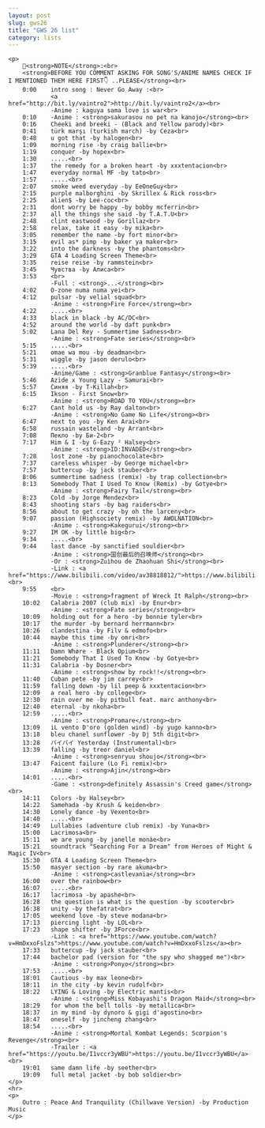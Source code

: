 ```yaml
---
layout: post
slug: gws26
title: "GWS 26 list"
category: lists
---
```

    <p>
        📌<strong>NOTE</strong>:<br>
        <strong>BEFORE YOU COMMENT ASKING FOR SONG'S/ANIME NAMES CHECK IF I MENTIONED THEM HERE FIRST👇 ..PLEASE</strong><br>
        0:00    intro song : Never Go Away :<br>
                <a href="http://bit.ly/vaintro2">http://bit.ly/vaintro2</a><br>
                -Anime : kaguya sama love is war<br>
        0:10    -Anime : <strong>sakurasou no pet na kanojo</strong><br>
        0:16    Cheeki and breeki - (Black and Yellow parody)<br>
        0:41    türk marşı (turkish march) -by Ceza<br>
        0:48    u got that -by halogen<br>
        1:09    morning rise -by craig ballie<br>
        1:19    conquer -by hopex<br>
        1:30    .....<br>
        1:37    the remedy for a broken heart -by xxxtentacion<br>
        1:47    everyday normal MF -by tato<br>
        1:57    .....<br>
        2:07    smoke weed everyday -by EeOneGuy<br>
        2:15    purple malborghini -by Skrillex & Rick ross<br>
        2:25    alien$ -by Lee-coc<br>
        2:31    dont worry be happy -by bobby mcferrin<br>
        2:37    all the things she said -by T.A.T.U<br>
        2:48    clint eastwood -by Gorillaz<br>
        2:58    relax, take it easy -by mika<br>
        3:05    remember the name -by fort minor<br>
        3:15    evil as* pimp -by baker ya maker<br>
        3:22    into the darkness -by the phantoms<br>
        3:29    GTA 4 Loading Screen Theme<br>
        3:35    reise reise -by rammstein<br>
        3:45    Чувства -by Алиса<br>
        3:53    <br>
                -Full : <strong>...</strong><br>
        4:02    O-zone numa numa yei<br>
        4:12    pulsar -by velial squad<br>
                -Anime : <strong>Fire Force</strong><br>
        4:22    .....<br>
        4:33    black in black -by AC/DC<br>
        4:52    around the world -by daft punk<br>
        5:02    Lana Del Rey - Summertime Sadness<br>
                -Anime : <strong>Fate series</strong><br>
        5:15    .....<br>
        5:21    omae wa mou -by deadman<br>
        5:31    wiggle -by jason derulo<br>
        5:39    .....<br>
                -Anime/Game : <strong>Granblue Fantasy</strong><br>
        5:46    Azide x Young Lazy - Samurai<br>
        5:57    Синяя -by T-Killah<br>
        6:15    Ikson - First Snow<br>
                -Anime : <strong>ROAD TO YOU</strong><br>
        6:27    Cant hold us -by Ray dalton<br>
                -Anime : <strong>No Game No Life</strong><br>
        6:47    next to you -by Ken Arai<br>
        6:58    russain wasteland -by Arrant<br>
        7:08    Пекло -by Би-2<br>
        7:17    Him & I -by G-Eazy ² Halsey<br>
                -Anime : <strong>ID:INVADED</strong><br>
        7:28    lost zone -by pianochocolate<br>
        7:37    careless whisper -by George michael<br>
        7:57    buttercup -by jack stauber<br>
        8:06    summertime sadness (remix) -by trap collection<br>
        8:13    Somebody That I Used To Know (Remix) -by Gotye<br>
                -Anime : <strong>Fairy Tail</strong><br>
        8:23    Cold -by Jorge Mendez<br>
        8:43    shooting stars -by bag raiders<br>
        8:56    about to get crazy -by oh the larceny<br>
        9:07    passion (Highsociety remix) -by AWOLNATION<br>
                -Anime : <strong>Kakegurui</strong><br>
        9:27    IM OK -by little big<br>
        9:34    .....<br>
        9:44    last dance -by sanctified souldier<br>
                -Anime : <strong>国创最后的召唤师</strong><br>
                -Or : <strong>Zuìhou de Zhaohuan Shi</strong><br>
                -Link : <a href="https://www.bilibili.com/video/av38818812/">https://www.bilibili.com/video/av38818812/</a><br>
        9:55    <br>
                -Movie : <strong>fragment of Wreck It Ralph</strong><br>
        10:02   Calabria 2007 (club mix) -by Enur<br>
                -Anime : <strong>Fate series</strong><br>
        10:09   holding out for a hero -by bonnie tyler<br>
        10:17   the murder -by bernard herrmann<br>
        10:26   clandestina -by Filv & edmofo<br>
        10:44   maybe this time -by omri<br>
                -Anime : <strong>Plunderer</strong><br>
        11:11   Damn Whøre - Black Opium<br>
        11:21   Somebody That I Used To Know -by Gotye<br>
        11:31   Calabria -by Dosner<br>
                -Anime : <strong>show by rock!!</strong><br>
        11:40   Cuban pete -by jim carrey<br>
        11:59   falling down -by lil peep & xxxtentacion<br>
        12:09   a real hero -by college<br>
        12:30   rain over me -by pitbull feat. marc anthony<br>
        12:40   eternal -by nkoha<br>
        12:59   .....<br>
                -Anime : <strong>Promare</strong><br>
        13:09   iL vento D'oro (golden wind) -by yugo kanno<br>
        13:18   bleu chanel sunflower -by Dj 5th digit<br>
        13:28   バイバイ Yesterday (Instrumental)<br>
        13:39   falling -by treor daniel<br>
                -Anime : <strong>senryuu shoujo</strong><br>
        13:47   Faicent failure (Lo Fi remix)<br>
                -Anime : <strong>Ajin</strong><br>
        14:01   .....<br>
                -Game : <strong>definitely Assassin's Creed game</strong><br>
        14:11   Colors -by Halsey<br>
        14:22   Samehada -by Krush & keiden<br>
        14:30   Lonely dance -by Vexento<br>
        14:40   .....<br>
        14:49   Lullabies (adventure club remix) -by Yuna<br>
        15:00   Lacrimosa<br>
        15:11   we are young -by janelle monàe<br>
        15:21   soundtrack "Searching For a Dream" from Heroes of Might & Magic IV<br>
        15:30   GTA 4 Loading Screen Theme<br>
        15:50   masyer section -by rare akuma<br>
                -Anime : <strong>castlevania</strong><br>
        16:00   over the rainbow<br>
        16:07   .....<br>
        16:17   lacrimosa -by apashe<br>
        16:28   the question is what is the question -by scooter<br>
        16:38   unity -by thefatrat<br>
        17:05   weekend love -by steve modana<br>
        17:13   piercing light -by LOL<br>
        17:23   shape shifter -by 3Force<br>
                -Link : <a href="https://www.youtube.com/watch?v=HmDxxoFslzs">https://www.youtube.com/watch?v=HmDxxoFslzs</a><br>
        17:33   buttercup -by jack stauber<br>
        17:44   bachelor pad (version for "the spy who shagged me")<br>
                -Anime : <strong>Ponyo</strong><br>
        17:53   .....<br>
        18:01   Cautious -by max leone<br>
        18:11   in the city -by kevin rudolf<br>
        18:22   LYING & Loving -by Electric mantis<br>
                -Anime : <strong>Miss Kobayashi's Dragon Maid</strong><br>
        18:29   for whom the bell tolls -by metallica<br>
        18:37   in my mind -by dynoro & gigi d'agostino<br>
        18:47   oneself -by jincheng zhang<br>
        18:54   .....<br>
                -Anime : <strong>Mortal Kombat Legends: Scorpion's Revenge</strong><br>
                -Trailer : <a href="https://youtu.be/I1vccr3yWBU">https://youtu.be/I1vccr3yWBU</a><br>
        19:01   same damn life -by seether<br>
        19:09   full metal jacket -by bob soldier<br>
    </p>
    <hr>
    <p>
        Outro : Peace And Tranquility (Chillwave Version) -by Production Music
    </p>